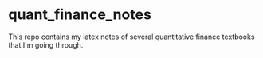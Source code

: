 # quant_finance_notes
This repo contains my latex notes of several quantitative finance textbooks that I'm going through.
